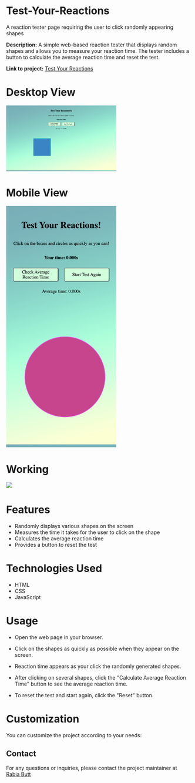 # Test-Your-Reactions
A reaction tester page requiring the user to click randomly appearing shapes

**Description:**
A simple web-based reaction tester that displays random shapes and allows you to measure your reaction time. The tester includes a button to calculate the average reaction time and reset the test.

**Link to project:** [Test Your Reactions](https://test-your-reactions.netlify.app/)

# Desktop View

<img src="./reactionTester_index.html.png" width="300px">

# Mobile View
<img src="./reactionTester_index.html(iPhone 12 Pro).png" width="300px">

# Working
<img src="https://github.com/RabiaRB/Test-Your-Reactions/assets/58439957/26e87970-8a4b-48c0-86cb-7ee4968fdc2b" width="300px">

# Features

- Randomly displays various shapes on the screen
- Measures the time it takes for the user to click on the shape
- Calculates the average reaction time
- Provides a button to reset the test


# Technologies Used

- HTML
- CSS
- JavaScript

# Usage

- Open the web page in your browser.

- Click on the shapes as quickly as possible when they appear on the screen.

- Reaction time appears as your click the randomly generated shapes.

- After clicking on several shapes, click the "Calculate Average Reaction Time" button to see the average reaction time.

- To reset the test and start again, click the "Reset" button.


# Customization

You can customize the project according to your needs:


## Contact

For any questions or inquiries, please contact the project maintainer at [Rabia Butt](mailto:air.bay.x@gmail.com?subject=[GitHub]%20Source%20Han%20Sans)



